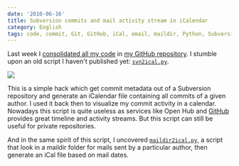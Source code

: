 ```yaml
---
date: '2010-06-16'
title: Subversion commits and mail activity stream in iCalendar
category: English
tags: code, commit, Git, GitHub, iCal, email, maildir, Python, Subversion
---
```


Last week I
[consolidated all my code]({filename}/2010/git-commit-history-reconstruction.md)
in [my GitHub repository](https://github.com/kdeldycke/scripts). I stumble upon
an old script I haven't published yet:
[`svn2ical.py`](https://github.com/kdeldycke/scripts/blob/master/svn2ical.py).

![]({attach}icalendar-subversion-commits.png)

This is a simple hack which get commit metadata out of a Subversion repository
and generate an iCalendar file containing all commits of a given author. I used
it back then to visualize my commit activity in a calendar. Nowadays this script
is quite useless as services like Open Hub
and [GitHub](https://github.com/kdeldycke) provides great timeline and activity
streams. But this script can still be useful for private repositories.

And in the same spirit of this script, I uncovered
[`maildir2ical.py`](https://github.com/kdeldycke/scripts/blob/master/maildir2ical.py),
a script that look in a maildir folder for mails sent by a particular author,
then generate an iCal file based on mail dates.
